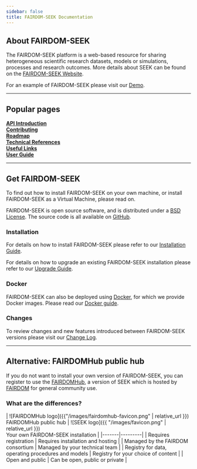 ```yaml
---
sidebar: false
title: FAIRDOM-SEEK Documentation
---
```


<h2>
<i class="fa-solid fa-circle-info fa-1x"></i> About FAIRDOM-SEEK
</h2>

The FAIRDOM-SEEK platform is a web-based resource for sharing heterogeneous scientific research datasets,
models or simulations, processes and research outcomes. More details about SEEK can be found on the [FAIRDOM-SEEK Website](https://seek4science.org).

For an example of FAIRDOM-SEEK please visit our [Demo](https://demo.seek4science.org).

---
<h2>
<i class="fa-solid fa-star fa-1x"></i> Popular pages</h2>

<div class="row row-cols-1 row-cols-md-2 row-cols-lg-3 gy-4 navigation-tiles">
    <div class="col d-grid">
        <a role="button" class="btn py-3 fs-4 section-title" href="{{ site.baseurl }}/help/user-guide/api">
            <i class="fa-solid fa-cloud fa-1x"></i>  
        <b>API Introduction</b></a>
    </div>
    <div class="col d-grid">
        <a role="button" class="btn py-3 fs-4 section-title" href="{{ site.baseurl }}/tech/contributing">
            <i class="fa-solid fa-truck-fast fa-1x"></i> 
            <b>Contributing</b></a>
    </div>
    <div class="col d-grid">
        <a role="button" class="btn py-3 fs-4 section-title" href="{{ site.baseurl }}/tech/roadmap">
            <i class="fa-solid fa-map-location-dot fa-1x"></i>  
            <b>Roadmap</b></a>
    </div>
    <div class="col d-grid">
        <a role="button" class="btn py-3 fs-4 section-title" href="{{ site.baseurl }}/tech/">
            <i class="fa-solid fa-wrench fa-1x"></i> <i class="fa-solid fa-book-atlas fa-1x"></i> 
            <b>Technical References</b></a>
    </div>
    <div class="col d-grid">
        <a role="button" class="btn py-3 fs-4 section-title" href="{{ site.baseurl }}/tech/useful-links">
            <i class="fa-solid fa-link fa-1x"></i> 
            <b>Useful Links</b></a>
    </div>
    <div class="col d-grid">
        <a role="button" class="btn py-3 fs-4 section-title" href="{{ site.baseurl }}/help/user-guide/">
            <i class="fa-solid fa-user-group fa-1x"></i> <i class="fa-solid fa-book fa-1x"></i> 
            <b>User Guide</b></a>
    </div>
</div>

---
<h2>
<i class="fa-solid fa-magnifying-glass-chart fa-1x"></i> Get FAIRDOM-SEEK</h2>

To find out how to install FAIRDOM-SEEK on your own machine, or install FAIRDOM-SEEK as a Virtual Machine, please read on.

 FAIRDOM-SEEK is open source software, and is distributed under a [BSD License](https://github.com/seek4science/seek/blob/main/BSD-LICENSE). The source code is all available on [GitHub](https://github.com/seek4science/seek).


<div class="row row-cols-1 row-cols-md-2 row-cols-lg-3 gy-4">
    <div class="col">
        <h3>Installation</h3>
        <p>For details on how to install FAIRDOM-SEEK please refer to our <a href="{{ "/tech/install" | relative_url }}">Installation Guide</a>.</p>
        <p>For details on how to upgrade an existing FAIRDOM-SEEK installation please refer to our <a href="{{ "/tech/upgrading" | relative_url }}">Upgrade Guide</a>.</p>
    </div>
    <div class="col">
        <h3>Docker</h3>
        <p>FAIRDOM-SEEK can also be deployed using <a href="https://docker.com">Docker</a>, for which we provide Docker images. Please read our <a href="{{ "/tech/docker" | relative_url }}">Docker guide</a>.</p>
    </div>
    <div class="col">
        <h3>Changes</h3>
        <p>To review changes and new features introduced between FAIRDOM-SEEK versions please visit our <a href="{{ "/tech/releases/" | relative_url }}">Change Log</a>.</p>
    </div>
</div>

---
<h2>
<i class="fa-solid fa-people-group fa-1x"></i> Alternative: FAIRDOMHub public hub</h2>

If you do not want to install your own version of FAIRDOM-SEEK, you can register to use the [FAIRDOMHub](https://fairdomhub.org), a version of SEEK which is hosted by [FAIRDOM](https://fair-dom.org) for general community use.

### What are the differences?

| ![FAIRDOMHub logo]({{"/images/fairdomhub-favicon.png" | relative_url }}) <br />FAIRDOMHub public hub | ![SEEK logo]({{ "/images/favicon.png" | relative_url }}) <br /> Your own FAIRDOM-SEEK installation |
|-------|---------|
| Requires registration   | Requires installation and hosting |
| Managed by the FAIRDOM consortium   | Managed by your technical team |
| Registry for data, operating procedures and models  | Registry for your choice of content  |
| Open and public  | Can be open, public or private  |
